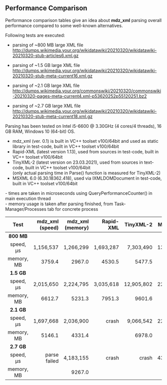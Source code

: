 ## Performance Comparison

Performance comparison tables give an idea about **mdz_xml** parsing overall performance compared to some well-known alternatives.

Following tests are executed:

- parsing of ~800 MB large XML file<br>
http://dumps.wikimedia.your.org/wikidatawiki/20210320/wikidatawiki-20210320-stub-articles6.xml.gz

- parsing of ~1.5 GB large XML file<br>
http://dumps.wikimedia.your.org/wikidatawiki/20210320/wikidatawiki-20210320-stub-meta-current16.xml.gz

- parsing of ~2.1 GB large XML file<br>
http://dumps.wikimedia.your.org/commonswiki/20210320/commonswiki-20210320-pages-meta-current4.xml-p53620252p55120251.bz2

- parsing of ~2.7 GB large XML file<br>
http://dumps.wikimedia.your.org/wikidatawiki/20210320/wikidatawiki-20210320-stub-meta-current18.xml.gz

Parsing has been tested on Intel i5-6600 @ 3.30GHz (4 cores/4 threads), 16 GB RAM, Windows 10 (64-bit) OS.

- mdz_xml (ver. 0.1) is built in VC++ toolset v100/64bit and used as static library in test-code, built in VC++ toolset v100/64bit<br>
- Rapid-XML (latest version 1.13), used from sources in test-code, built in VC++ toolset v100/64bit<br>
- TinyXML-2 (latest version on 23.03.2021), used from sources in text-code, built in VC++ toolset v100/64bit<br>
(only actual parsing time in Parse() function is measured for TinyXML-2)<br>
- MSXML 6.0 (6.30.18362.418), used via IXMLDOMDocument in test-code, built in VC++ toolset v100/64bit<p>

<p>- times are taken in microseconds using QueryPerformanceCounter() in main execution thread<br>
- memory usage is taken after parsing finished, from Task-Manager/Processes tab for concrete process<br>

| Test  | mdz_xml (speed) | mdz_xml (memory) | Rapid-XML|TinyXML-2|MSXML 6.0|
| :---:| ---: | ---: | ---: | ---: | ---: |
| **800 MB**| |||||
| speed,  μs| 1,156,537   |1,266,299|1,693,287|7,303,490|13,327,359|
| memory, MB| 3759.4   |2967.0|4530.5|5477.5|3428.5|
| **1.5 GB** | |  | | |  |
| speed,  μs | 2,015,650| 2,224,795 |3,035,618 | 12,905,802| 22,664,047 |
| memory, MB | 6612.7| 5231.3 |7951.3 | 9601.6| 6095.3 |
| **2.1 GB** | |  | | |  |
| speed,  μs | 1,697,668| 2,036,900 |crash | 9,066,542| 22,111,194 |
| memory, MB | 5146.1| 4331.4 | | 6978.0| 6107.5 |
| **2.7 GB** | |  | | |  |
| speed,  μs | parse failed| 4,183,155 |crash | crash| 43,348,381 |
| memory, MB | | 9267.0 | | | 10810.6 |

